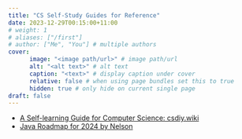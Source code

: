 ```yaml
---
title: "CS Self-Study Guides for Reference"
date: 2023-12-29T00:15:00+11:00
# weight: 1
# aliases: ["/first"]
# author: ["Me", "You"] # multiple authors
cover:
      image: "<image path/url>" # image path/url
      alt: "<alt text>" # alt text
      caption: "<text>" # display caption under cover
      relative: false # when using page bundles set this to true
      hidden: true # only hide on current single page
draft: false
---
```


- [A Self-learning Guide for Computer Science: csdiy.wiki](https://csdiy.wiki/en/)
- [Java Roadmap for 2024 by Nelson](https://blog.amigoscode.com/p/your-java-roadmap-for-2024)
